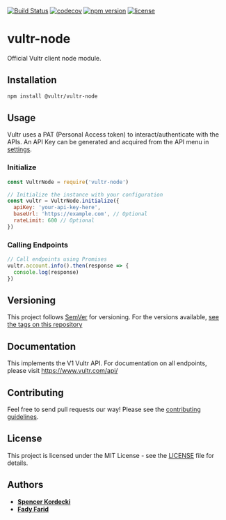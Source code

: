 [![Build Status](https://travis-ci.org/vultr/vultr-node.svg?branch=master)](https://travis-ci.org/vultr/vultr-node)
[![codecov](https://codecov.io/gh/vultr/vultr-node/branch/master/graph/badge.svg)](https://codecov.io/gh/vultr/vultr-node)
[![npm version](https://badge.fury.io/js/%40vultr%2Fvultr-node.svg)](https://badge.fury.io/js/%40vultr%2Fvultr-node)
[![license](https://img.shields.io/github/license/vultr/vultr-node)](https://github.com/vultr/vultr-node/blob/master/LICENSE.md)


# vultr-node

Official Vultr client node module.

## Installation

```sh
npm install @vultr/vultr-node
```

## Usage

Vultr uses a PAT (Personal Access token) to interact/authenticate with the APIs. An API Key can be generated and acquired from the API menu in [settings](https://my.vultr.com/settings/#settingsapi).

### Initialize
```js
const VultrNode = require('vultr-node')

// Initialize the instance with your configuration
const vultr = VultrNode.initialize({
  apiKey: 'your-api-key-here',
  baseUrl: 'https://example.com', // Optional
  rateLimit: 600 // Optional
})
```

### Calling Endpoints
```js
// Call endpoints using Promises
vultr.account.info().then(response => {
  console.log(response)
})
```

## Versioning

This project follows [SemVer](https://semver.org/) for versioning. For the versions available, [see the tags on this repository](https://github.com/vultr/vultr-node/releases)

## Documentation

This implements the V1 Vultr API. For documentation on all endpoints, please visit https://www.vultr.com/api/

## Contributing

Feel free to send pull requests our way! Please see the [contributing guidelines](CONTRIBUTING.md).

## License

This project is licensed under the MIT License - see the [LICENSE](LICENSE.md) file for details.

## Authors
* [**Spencer Kordecki**](https://github.com/spencerkordecki)
* [**Fady Farid**](https://github.com/afady)
